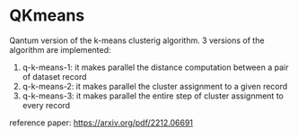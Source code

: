 # QKmeans
Qantum version of the k-means clusterig algorithm. 3 versions of the algorithm are implemented:

1) q-k-means-1: it makes parallel the distance computation between a pair of dataset record
2) q-k-means-2: it makes parallel the cluster assignment to a given record
3) q-k-means-3: it makes parallel the entire step of cluster assignment to every record

reference paper: https://arxiv.org/pdf/2212.06691
